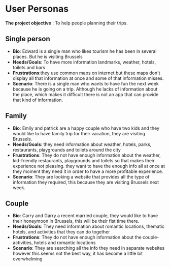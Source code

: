 # User Personas

**The project objective** : To help people planning their trips.

## Single person

- **Bio**: Edward is a single man who likes tourism he has been in several places. But he is visiting Brussels
- **Needs/Goals**: To have more information landmarks, weather, hotels, toilets and bars
- **Frustrations**:they use common maps on internet but these maps don't display all that information at once and some of that information misses.
- **Scenario**: There is a single man who wants to have fun the next week because he is going on a trip. Although he lacks of information about the place, which makes it difficult there is not an app that can provide that kind of information.

## Family

- **Bio**: Emily and patrick are a happy couple who have two kids and they would like to have family trip for their vacation, they are visiting Brussels.
- **Needs/Goals**: they need information about weather, hotels, parks, restaurants, playgrounds and toilets around the city
- **Frustrations**: They do not have enough information about the weather, kid-friendly restaurants, playgrounds and toilets so that makes their experience not pleasing. they want to have the enough info all at once at they moment they need it in order to have a more profitable experience.
- **Scenario**: They are looking a website that provides all the type of information they required, this because they are visiting Brussels next week.

## Couple

- **Bio**: Carry and Garry a recent married couple, they would like to have their honeymoon in Brussels, this will be their fist time there.
- **Needs/Goals**: They need information about romantic locations, thematic hotels, and activities that they can do together
- **Frustrations**: They do not have enough information about the couple-activities, hotels and romantic locations
- **Scenario**: They are searching all the info they need in separate websites however this seems not the best way, it has become a little bit overwhelming
